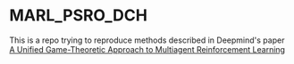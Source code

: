 # MARL_PSRO_DCH

This is a repo trying to reproduce methods described in Deepmind's paper [A Unified Game-Theoretic Approach to
Multiagent Reinforcement Learning](https://arxiv.org/abs/1711.00832)
